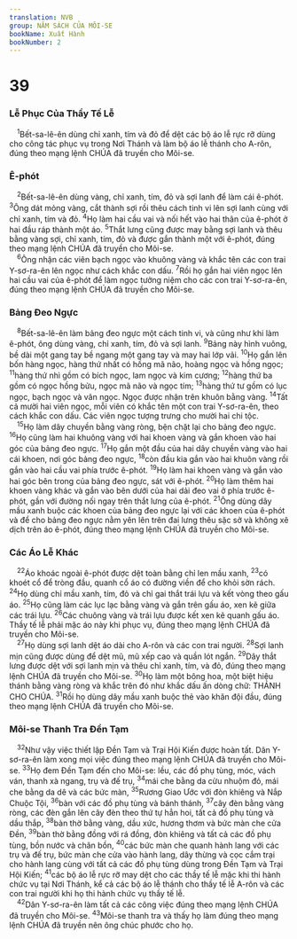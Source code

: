 ```yaml
---
translation: NVB
group: NĂM SÁCH CỦA MÔI-SE
bookName: Xuất Hành 
bookNumber: 2
---
```


<div class="title"><h1>39</h1><h3>Lễ Phục Của Thầy Tế Lễ </h3></div>
<span class="verse xu_39_1"> <sup>1</sup>Bết-sa-lê-ên dùng chỉ xanh, tím và đỏ để dệt các bộ áo lễ rực rỡ dùng cho công tác phục vụ trong Nơi Thánh và làm bộ áo lễ thánh cho A-rôn, đúng theo mạng lệnh CHÚA đã truyền cho Môi-se. <br/></span>
<div class="title"><h3>Ê-phót </h3></div>
<span class="verse xu_39_2"> <sup>2</sup>Bết-sa-lê-ên dùng vàng, chỉ xanh, tím, đỏ và sợi lanh để làm cái ê-phót. </span>
<span class="verse xu_39_3"><sup>3</sup>Ông dát mỏng vàng, cắt thành sợi rồi thêu cách tinh vi lên sợi lanh cùng với chỉ xanh, tím và đỏ. </span>
<span class="verse xu_39_4"><sup>4</sup>Họ làm hai cầu vai và nối hết vào hai thân của ê-phót ở hai đầu ráp thành một áo. </span>
<span class="verse xu_39_5"><sup>5</sup>Thắt lưng cũng được may bằng sợi lanh và thêu bằng vàng sợi, chỉ xanh, tím, đỏ và được gắn thành một với ê-phót, đúng theo mạng lệnh CHÚA đã truyền cho Môi-se. <br/></span>
<span class="verse xu_39_6"> <sup>6</sup>Ông nhận các viên bạch ngọc vào khuông vàng và khắc tên các con trai Y-sơ-ra-ên lên ngọc như cách khắc con dấu. </span>
<span class="verse xu_39_7"><sup>7</sup>Rồi họ gắn hai viên ngọc lên hai cầu vai của ê-phót để làm ngọc tưởng niệm cho các con trai Y-sơ-ra-ên, đúng theo mạng lệnh CHÚA đã truyền cho Môi-se. <br/></span>
<div class="title"><h3>Bảng Đeo Ngực </h3></div>
<span class="verse xu_39_8"> <sup>8</sup>Bết-sa-lê-ên làm bảng đeo ngực một cách tinh vi, và cũng như khi làm ê-phót, ông dùng vàng, chỉ xanh, tím, đỏ và sợi lanh. </span>
<span class="verse xu_39_9"><sup>9</sup>Bảng này hình vuông, bề dài một gang tay bề ngang một gang tay và may hai lớp vải. </span>
<span class="verse xu_39_10"><sup>10</sup>Họ gắn lên bốn hàng ngọc, hàng thứ nhất có hồng mã não, hoàng ngọc và hồng ngọc; </span>
<span class="verse xu_39_11"><sup>11</sup>hàng thứ nhì gồm có bích ngọc, lam ngọc và kim cương; </span>
<span class="verse xu_39_12"><sup>12</sup>hàng thứ ba gồm có ngọc hồng bửu, ngọc mã não và ngọc tím; </span>
<span class="verse xu_39_13"><sup>13</sup>hàng thứ tư gồm có lục ngọc, bạch ngọc và vân ngọc. Ngọc được nhận trên khuôn bằng vàng. </span>
<span class="verse xu_39_14"><sup>14</sup>Tất cả mười hai viên ngọc, mỗi viên có khắc tên một con trai Y-sơ-ra-ên, theo cách khắc con dấu. Các viên ngọc tượng trưng cho mười hai chi tộc. <br/></span>
<span class="verse xu_39_15"> <sup>15</sup>Họ làm dây chuyền bằng vàng ròng, bện chặt lại cho bảng đeo ngực. </span>
<span class="verse xu_39_16"><sup>16</sup>Họ cũng làm hai khuông vàng với hai khoen vàng và gắn khoen vào hai góc của bảng đeo ngực. </span>
<span class="verse xu_39_17"><sup>17</sup>Họ gắn một đầu của hai dây chuyền vàng vào hai cái khoen, nơi góc bảng đeo ngực, </span>
<span class="verse xu_39_18"><sup>18</sup>còn đầu kia gắn vào hai khuôn vàng rồi gắn vào hai cầu vai phía trước ê-phót. </span>
<span class="verse xu_39_19"><sup>19</sup>Họ làm hai khoen vàng và gắn vào hai góc bên trong của bảng đeo ngực, sát với ê-phót. </span>
<span class="verse xu_39_20"><sup>20</sup>Họ làm thêm hai khoen vàng khác và gắn vào bên dưới của hai dải đeo vai ở phía trước ê-phót, gần với đường nối ngay trên thắt lưng của ê-phót. </span>
<span class="verse xu_39_21"><sup>21</sup>Ông dùng dây mầu xanh buộc các khoen của bảng đeo ngực lại với các khoen của ê-phót và để cho bảng đeo ngực nằm yên lên trên đai lưng thêu sặc sở và không xê dịch trên áo ê-phót, đúng theo mạng lệnh CHÚA đã truyền cho Môi-se. <br/></span>
<div class="title"><h3>Các Áo Lễ Khác </h3></div>
<span class="verse xu_39_22"> <sup>22</sup>Áo khoác ngoài ê-phót được dệt toàn bằng chỉ len mầu xanh, </span>
<span class="verse xu_39_23"><sup>23</sup>có khoét cổ để tròng đầu, quanh cổ áo có đường viền để cho khỏi sờn rách. </span>
<span class="verse xu_39_24"><sup>24</sup>Họ dùng chỉ mầu xanh, tím, đỏ và chỉ gai thắt trái lựu và kết vòng theo gấu áo. </span>
<span class="verse xu_39_25"><sup>25</sup>Họ cũng làm các lục lạc bằng vàng và gắn trên gấu áo, xen kẽ giữa các trái lựu. </span>
<span class="verse xu_39_26"><sup>26</sup>Các chuông vàng và trái lựu được kết xen kẽ quanh gấu áo. Thầy tế lễ phải mặc áo này khi phục vụ, đúng theo mạng lệnh CHÚA đã truyền cho Môi-se. <br/></span>
<span class="verse xu_39_27"> <sup>27</sup>Họ dùng sợi lanh dệt áo dài cho A-rôn và các con trai người. </span>
<span class="verse xu_39_28"><sup>28</sup>Sợi lanh mịn cũng được dùng để dệt mũ, mũ xếp cao và quần lót ngắn. </span>
<span class="verse xu_39_29"><sup>29</sup>Dây thắt lưng được dệt với sợi lanh mịn và thêu chỉ xanh, tím, và đỏ, đúng theo mạng lệnh CHÚA đã truyền cho Môi-se. </span>
<span class="verse xu_39_30"><sup>30</sup>Họ làm một bông hoa, một biệt hiệu thánh bằng vàng ròng và khắc trên đó như khắc dấu ấn dòng chữ: THÁNH CHO CHÚA. </span>
<span class="verse xu_39_31"><sup>31</sup>Rồi họ dùng dây mầu xanh buộc thẻ vào khăn đội đầu, đúng theo mạng lệnh CHÚA đã truyền cho Môi-se. <br/></span>
<div class="title"><h3>Môi-se Thanh Tra Đền Tạm </h3></div>
<span class="verse xu_39_32"> <sup>32</sup>Như vậy việc thiết lập Đền Tạm và Trại Hội Kiến được hoàn tất. Dân Y-sơ-ra-ên làm xong mọi việc đúng theo mạng lệnh CHÚA đã truyền cho Môi-se. </span>
<span class="verse xu_39_33"><sup>33</sup>Họ đem Đền Tạm đến cho Môi-se: lều, các đồ phụ tùng, móc, vách ván, thanh xà ngang, trụ và đế trụ, </span>
<span class="verse xu_39_34"><sup>34</sup>mái che bằng da cừu nhuộm đỏ, mái che bằng da dê và các bức màn, </span>
<span class="verse xu_39_35"><sup>35</sup>Rương Giao Ước với đòn khiêng và Nắp Chuộc Tội, </span>
<span class="verse xu_39_36"><sup>36</sup>bàn với các đồ phụ tùng và bánh thánh, </span>
<span class="verse xu_39_37"><sup>37</sup>cây đèn bằng vàng ròng, các đèn gắn lên cây đèn theo thứ tự hẳn hoi, tất cả đồ phụ tùng và dầu thắp, </span>
<span class="verse xu_39_38"><sup>38</sup>bàn thờ bằng vàng, dầu xức, hương thơm và bức màn che cửa Đền, </span>
<span class="verse xu_39_39"><sup>39</sup>bàn thờ bằng đồng với rá đồng, đòn khiêng và tất cả các đồ phụ tùng, bồn nước và chân bồn, </span>
<span class="verse xu_39_40"><sup>40</sup>các bức màn che quanh hành lang với các trụ và đế trụ, bức màn che cửa vào hành lang, dây thừng và cọc cắm trại cho hành lang cùng với tất cả các đồ phụ tùng dùng trong Đền Tạm và Trại Hội Kiến; </span>
<span class="verse xu_39_41"><sup>41</sup>các bộ áo lễ rực rỡ may dệt cho các thầy tế lễ mặc khi thi hành chức vụ tại Nơi Thánh, kể cả các bộ áo lễ thánh cho thầy tế lễ A-rôn và các con trai người khi họ thi hành chức vụ thầy tế lễ. <br/></span>
<span class="verse xu_39_42"> <sup>42</sup>Dân Y-sơ-ra-ên làm tất cả các công việc đúng theo mạng lệnh CHÚA đã truyền cho Môi-se. </span>
<span class="verse xu_39_43"><sup>43</sup>Môi-se thanh tra và thấy họ làm đúng theo mạng lệnh CHÚA đã truyền nên ông chúc phước cho họ. <br/></span>
